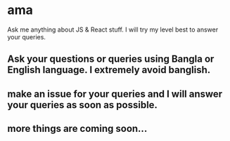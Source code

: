# ama
Ask me anything about JS &amp; React stuff. I will try my level best to answer your queries.


## Ask your questions or queries using Bangla or English language. I extremely avoid banglish.
## make an issue for your queries and I will answer your queries as soon as possible.
## more things are coming soon...
